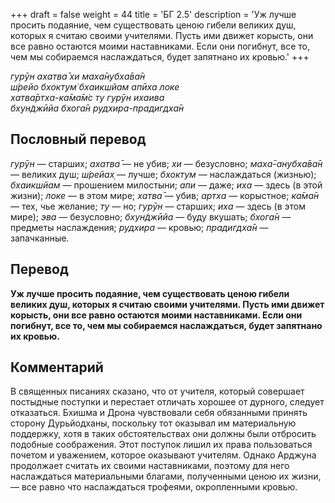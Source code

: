 +++
draft = false
weight = 44
title = 'БГ 2.5'
description = 'Уж лучше просить подаяние, чем существовать ценою гибели великих душ, которых я считаю своими учителями. Пусть ими движет корысть, они все равно остаются моими наставниками. Если они погибнут, все то, чем мы собираемся наслаждаться, будет запятнано их кровью.'
+++

_гурӯн ахатва̄ хи маха̄нубха̄ва̄н  
ш́рейо бхоктум̇ бхаикшйам апӣха локе  
хатва̄ртха-ка̄ма̄м̇с ту гурӯн ихаива  
бхун̃джӣйа бхога̄н рудхира-прадигдха̄н_

## Пословный перевод

_гурӯн_ — старших; _ахатва̄_ — не убив; _хи_ — безусловно; _маха̄_\-_анубха̄ва̄н_ — великих душ; _ш́рейах̣_ — лучше; _бхоктум_ — наслаждаться (жизнью); _бхаикшйам_ — прошением милостыни; _апи_ — даже; _иха_ — здесь (в этой жизни); _локе_ — в этом мире; _хатва̄_ — убив; _артха_ — корыстное; _ка̄ма̄н_ — тех, чье желание; _ту_ — но; _гурӯн_ — старших; _иха_ — здесь (в этом мире); _эва_ — безусловно; _бхун̃джӣйа_ — буду вкушать; _бхога̄н_ — предметы наслаждения; _рудхира_ — кровью; _прадигдха̄н_ — запачканные.

## Перевод

**Уж лучше просить подаяние, чем существовать ценою гибели великих душ, которых я считаю своими учителями. Пусть ими движет корысть, они все равно остаются моими наставниками. Если они погибнут, все то, чем мы собираемся наслаждаться, будет запятнано их кровью.**

## Комментарий

В священных писаниях сказано, что от учителя, который совершает постыдные поступки и перестает отличать хорошее от дурного, следует отказаться. Бхишма и Дрона чувствовали себя обязанными принять сторону Дурьйодханы, поскольку тот оказывал им материальную поддержку, хотя в таких обстоятельствах они должны были отбросить подобные соображения. Этот поступок лишил их права пользоваться почетом и уважением, которое оказывают учителям. Однако Арджуна продолжает считать их своими наставниками, поэтому для него наслаждаться материальными благами, полученными ценою их жизни, — все равно что наслаждаться трофеями, окропленными кровью.
